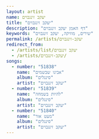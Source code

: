 ```yaml
---
layout: artist
name: יעקב זינגבוים
title: "יעקב זינגבוים"
description: "דף האמן יעקב זינגבוים"
keywords: "שירים, מוזיקה, יעקב זינגבוים"
permalink: /artists/יעקב-זינגבוים
redirect_from:
  - /artists/list/יעקב זינגבוים
  - /artists/יעקב-זינגבוים/
songs:
  - number: "51838"
    name: "אבינו שבשמים"
    album: "סינגלים"
    artist: "יעקב זינגבוים"
  - number: "51839"
    name: "להיות בשמחה"
    album: "סינגלים"
    artist: "יעקב זינגבוים"
  - number: "51840"
    name: "מעט אור"
    album: "סינגלים"
    artist: "יעקב זינגבוים"
---
```

